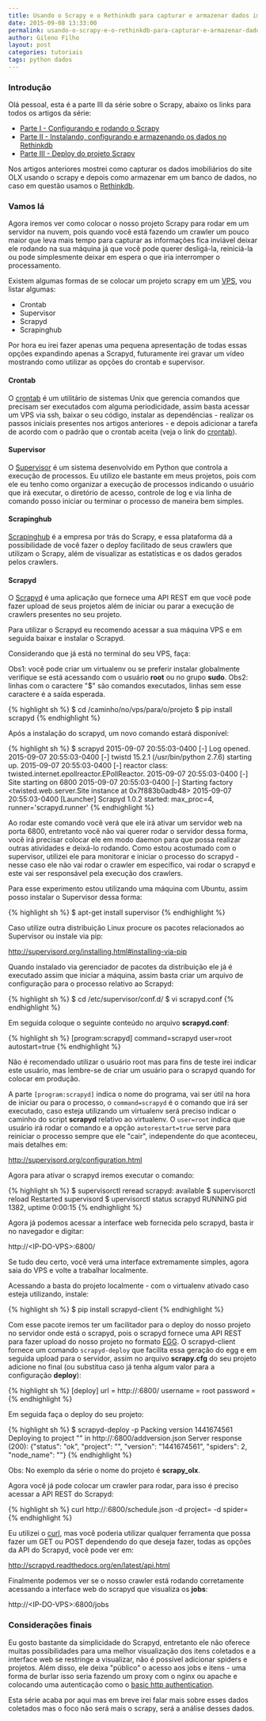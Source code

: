 ```yaml
---
title: Usando o Scrapy e o Rethinkdb para capturar e armazenar dados imobiliários - Parte III
date: 2015-09-08 13:33:00
permalink: usando-o-scrapy-e-o-rethinkdb-para-capturar-e-armazenar-dados-imobiliarios-parte-iii
author: Gileno Filho
layout: post
categories: tutoriais
tags: python dados
---
```


### Introdução

Olá pessoal, esta é a parte III da série sobre o Scrapy, abaixo os links para todos os artigos da série:

- [Parte I - Configurando e rodando o Scrapy](http://gilenofilho.com.br/usando-o-scrapy-e-o-rethinkdb-para-capturar-e-armazenar-dados-imobiliarios-parte-i/)
- [Parte II - Instalando, configurando e armazenando os dados no Rethinkdb](http://gilenofilho.com.br/usando-o-scrapy-e-o-rethinkdb-para-capturar-e-armazenar-dados-imobiliarios-parte-ii/)
- [Parte III - Deploy do projeto Scrapy](http://gilenofilho.com.br/usando-o-scrapy-e-o-rethinkdb-para-capturar-e-armazenar-dados-imobiliarios-parte-iii/)

Nos artigos anteriores mostrei como capturar os dados imobiliários do site OLX usando o scrapy e depois como armazenar em um banco de dados, no caso em questão usamos o [Rethinkdb](http://www.rethinkdb.com/).

### Vamos lá

Agora iremos ver como colocar o nosso projeto Scrapy para rodar em um servidor na nuvem, pois quando você está fazendo um crawler um pouco maior que leva mais tempo para capturar as informações fica inviável deixar ele rodando na sua máquina já que você pode querer desligá-la, reiniciá-la ou pode simplesmente deixar em espera o que iria interromper o processamento.

Existem algumas formas de se colocar um projeto scrapy em um [VPS](https://pt.wikipedia.org/wiki/Servidor_virtual_privado), vou listar algumas:

- Crontab
- Supervisor
- Scrapyd
- Scrapinghub

Por hora eu irei fazer apenas uma pequena apresentação de todas essas opções expandindo apenas a Scrapyd, futuramente irei gravar um vídeo mostrando como utilizar as opções do crontab e supervisor.

#### Crontab

O [crontab](https://pt.wikipedia.org/wiki/Crontab) é um utilitário de sistemas Unix que gerencia comandos que precisam ser executados com alguma periodicidade, assim basta acessar um VPS via ssh, baixar o seu código, instalar as dependências - realizar os passos iniciais presentes nos artigos anteriores - e depois adicionar a tarefa de acordo com o padrão que o crontab aceita (veja o link do [crontab](https://pt.wikipedia.org/wiki/Crontab)).

#### Supervisor

O [Supervisor](http://supervisord.org/) é um sistema desenvolvido em Python que controla a execução de processos. Eu utilizo ele bastante em meus projetos, pois com ele eu tenho como organizar a execução de processos indicando o usuário que irá executar, o diretório de acesso, controle de log e via linha de comando posso iniciar ou terminar o processo de maneira bem simples.

#### Scrapinghub

[Scrapinghub](http://scrapinghub.com/) é a empresa por trás do Scrapy, e essa plataforma dá a possibilidade de você fazer o deploy facilitado de seus crawlers que utilizam o Scrapy, além de visualizar as estatísticas e os dados gerados pelos crawlers.

#### Scrapyd

O [Scrapyd](http://scrapyd.readthedocs.org/en/latest/index.html) é uma aplicação que fornece uma API REST em que você pode fazer upload de seus projetos além de iniciar ou parar a execução de crawlers presentes no seu projeto.

Para utilizar o Scrapyd eu recomendo acessar a sua máquina VPS e em seguida baixar e instalar o Scrapyd.

Considerando que já está no terminal do seu VPS, faça:

Obs1: você pode criar um virtualenv ou se preferir instalar globalmente verifique se está acessando com o usuário **root** ou no grupo **sudo**.
Obs2: linhas com o caractere "$" são comandos executados, linhas sem esse caractere é a saída esperada.

{% highlight sh %}
$ cd /caminho/no/vps/para/o/projeto
$ pip install scrapyd
{% endhighlight %}

Após a instalação do scrapyd, um novo comando estará disponível:

{% highlight sh %}
$ scrapyd
2015-09-07 20:55:03-0400 [-] Log opened.
2015-09-07 20:55:03-0400 [-] twistd 15.2.1 (/usr/bin/python 2.7.6) starting up.
2015-09-07 20:55:03-0400 [-] reactor class: twisted.internet.epollreactor.EPollReactor.
2015-09-07 20:55:03-0400 [-] Site starting on 6800
2015-09-07 20:55:03-0400 [-] Starting factory <twisted.web.server.Site instance at 0x7f883b0adb48>
2015-09-07 20:55:03-0400 [Launcher] Scrapyd 1.0.2 started: max_proc=4, runner='scrapyd.runner'
{% endhighlight %}

Ao rodar este comando você verá que ele irá ativar um servidor web na porta 6800, entretanto você não vai querer rodar o servidor dessa forma, você irá precisar colocar ele em modo daemon para que possa realizar outras atividades e deixá-lo rodando. Como estou acostumado com o supervisor, utilizei ele para monitorar e iniciar o processo do scrapyd - nesse caso ele não vai rodar o crawler em específico, vai rodar o scrapyd e este vai ser responsável pela execução dos crawlers.

Para esse experimento estou utilizando uma máquina com Ubuntu, assim posso instalar o Supervisor dessa forma:

{% highlight sh %}
$ apt-get install supervisor
{% endhighlight %}

Caso utilize outra distribuição Linux procure os pacotes relacionados ao Supervisor ou instale via pip:

http://supervisord.org/installing.html#installing-via-pip

Quando instalado via gerenciador de pacotes da distribuição ele já é executado assim que iniciar a máquina, assim basta criar um arquivo de configuração para o processo relativo ao Scrapyd:

{% highlight sh %}
$ cd /etc/supervisor/conf.d/
$ vi scrapyd.conf
{% endhighlight %}

Em seguida coloque o seguinte conteúdo no arquivo **scrapyd.conf**:

{% highlight sh %}
[program:scrapyd]
command=scrapyd
user=root
autostart=true
{% endhighlight %}

Não é recomendado utilizar o usuário root mas para fins de teste irei indicar este usuário, mas lembre-se de criar um usuário para o scrapyd quando for colocar em produção.

A parte `[program:scrapyd]` indica o nome do programa, vai ser útil na hora de iniciar ou para o processo, o `command=scrapyd` é o comando que irá ser executado, caso esteja utilizando um virtualenv será preciso indicar o caminho do script **scrapyd** relativo ao virtualenv. O `user=root` indica que usuário irá rodar o comando e a opção `autorestart=true` serve para reiniciar o processo sempre que ele "cair", independente do que aconteceu, mais detalhes em:

http://supervisord.org/configuration.html

Agora para ativar o scrapyd iremos executar o comando:

{% highlight sh %}
$ supervisorctl reread
scrapyd: available
$ supervisorctl reload
Restarted supervisord
$ upervisorctl status
scrapyd       RUNNING    pid 1382, uptime 0:00:15
{% endhighlight %}

Agora já podemos acessar a interface web fornecida pelo scrapyd, basta ir no navegador e digitar:

http://&#60;IP-DO-VPS&#62;:6800/

Se tudo deu certo, você verá uma interface extremamente simples, agora saia do VPS e volte a trabalhar localmente.

Acessando a basta do projeto localmente - com o virtualenv ativado caso esteja utilizando, instale:

{% highlight sh %}
$ pip install scrapyd-client
{% endhighlight %}

Com esse pacote iremos ter um facilitador para o deploy do nosso projeto no servidor onde está o scrapyd, pois o scrapyd fornece uma API REST para fazer upload do nosso projeto no formato [EGG](https://wiki.python.org/moin/egg). O scrapyd-client fornece um comando `scrapyd-deploy` que facilita essa geração do egg e em seguida upload para o servidor, assim no arquivo **scrapy.cfg** do seu projeto adicione no final (ou substitua caso já tenha algum valor para a configuração **deploy**):

{% highlight sh %}
[deploy]
url = http://<IP-DO-VPS>:6800/
username = root
password = <senha>
{% endhighlight %}

Em seguida faça o deploy do seu projeto:

{% highlight sh %}
$ scrapyd-deploy -p <nome-do-projeto>
Packing version 1441674561
Deploying to project "<nome-do-projeto>" in http://<IP-DO-VPS>:6800/addversion.json
Server response (200):
{"status": "ok", "project": "<nome-do-projeto>", "version": "1441674561", "spiders": 2, "node_name": "<nome-do-servidor>"}
{% endhighlight %}

Obs: No exemplo da série o nome do projeto é **scrapy_olx**.

Agora você já pode colocar um crawler para rodar, para isso é preciso acessar a API REST do Scrapyd:

{% highlight sh %}
curl http://<IP-DO-VPS>:6800/schedule.json -d project=<nome-do-projeto> -d spider=<nome-do-spider>
{% endhighlight %}

Eu utilizei o [curl](http://curl.haxx.se/), mas você poderia utilizar qualquer ferramenta que possa fazer um GET ou POST dependendo do que deseja fazer, todas as opções da API do Scrapyd, você pode ver em:

http://scrapyd.readthedocs.org/en/latest/api.html

Finalmente podemos ver se o nosso crawler está rodando corretamente acessando a interface web do scrapyd que visualiza os **jobs**:

http://&#60;IP-DO-VPS&#62;:6800/jobs

### Considerações finais

Eu gosto bastante da simplicidade do Scrapyd, entretanto ele não oferece muitas possibilidades para uma melhor visualização dos itens coletados e a interface web se restringe a visualizar, não é possível adicionar spiders e projetos. Além disso, ele deixa "público" o acesso aos jobs e itens - uma forma de burlar isso seria fazendo um proxy com o nginx ou apache e colocando uma autenticação como o [basic http authentication](https://en.wikipedia.org/wiki/Basic_access_authentication).

Esta série acaba por aqui mas em breve irei falar mais sobre esses dados coletados mas o foco não será mais o scrapy, será a análise desses dados.
